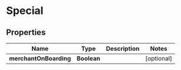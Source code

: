 
# Special

## Properties
Name | Type | Description | Notes
------------ | ------------- | ------------- | -------------
**merchantOnBoarding** | **Boolean** |  |  [optional]



